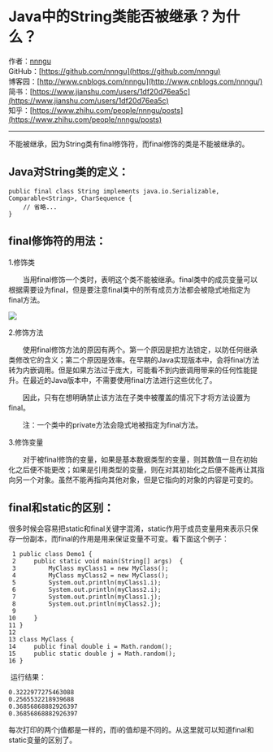 # Java中的String类能否被继承？为什么？
作者：[nnngu](https://github.com/nnngu)  
GitHub：[https://github.com/nnngu](https://github.com/nnngu)  
博客园：[http://www.cnblogs.com/nnngu](http://www.cnblogs.com/nnngu/)  
简书：[https://www.jianshu.com/users/1df20d76ea5c](https://www.jianshu.com/users/1df20d76ea5c)  
知乎：[https://www.zhihu.com/people/nnngu/posts](https://www.zhihu.com/people/nnngu/posts)  

---

不能被继承，因为String类有final修饰符，而final修饰的类是不能被继承的。

## **Java对String类的定义：**

```
public final class String implements java.io.Serializable, Comparable<String>, CharSequence {
    // 省略...　
}
```

## final修饰符的用法：

1.修饰类

　　当用final修饰一个类时，表明这个类不能被继承。final类中的成员变量可以根据需要设为final，但是要注意final类中的所有成员方法都会被隐式地指定为final方法。

![][1]

2.修饰方法

　　使用final修饰方法的原因有两个。第一个原因是把方法锁定，以防任何继承类修改它的含义；第二个原因是效率。在早期的Java实现版本中，会将final方法转为内嵌调用。但是如果方法过于庞大，可能看不到内嵌调用带来的任何性能提升。在最近的Java版本中，不需要使用final方法进行这些优化了。

　　因此，只有在想明确禁止该方法在子类中被覆盖的情况下才将方法设置为final。

　　注：一个类中的private方法会隐式地被指定为final方法。

3.修饰变量

　　对于被final修饰的变量，如果是基本数据类型的变量，则其数值一旦在初始化之后便不能更改；如果是引用类型的变量，则在对其初始化之后便不能再让其指向另一个对象。虽然不能再指向其他对象，但是它指向的对象的内容是可变的。

## final和static的区别：

很多时候会容易把static和final关键字混淆，static作用于成员变量用来表示只保存一份副本，而final的作用是用来保证变量不可变。看下面这个例子：

```
 1 public class Demo1 {
 2     public static void main(String[] args)  {
 3         MyClass myClass1 = new MyClass();
 4         MyClass myClass2 = new MyClass();
 5         System.out.println(myClass1.i);
 6         System.out.println(myClass2.i);
 7         System.out.println(myClass1.j);
 8         System.out.println(myClass2.j);
 9 
10     }
11 }
12 
13 class MyClass {
14     public final double i = Math.random();
15     public static double j = Math.random();
16 }
```

 运行结果：

```
0.3222977275463088
0.2565532218939688
0.36856868882926397
0.36856868882926397
```

每次打印的两个j值都是一样的，而i的值却是不同的。从这里就可以知道final和static变量的区别了。


  [1]: https://www.github.com/nnngu/FigureBed/raw/master/2018/1/21/1516470278278.jpg